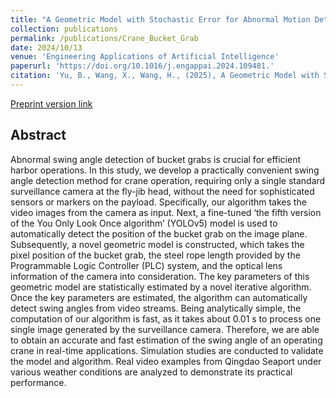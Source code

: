 ```yaml
---
title: "A Geometric Model with Stochastic Error for Abnormal Motion Detection of Portal Crane Bucket Grab"
collection: publications
permalink: /publications/Crane_Bucket_Grab
date: 2024/10/13
venue: 'Engineering Applications of Artificial Intelligence'
paperurl: 'https://doi.org/10.1016/j.engappai.2024.109481.'
citation: 'Yu, B., Wang, X., Wang, H., (2025), A Geometric Model with Stochastic Error for Abnormal Motion Detection of Portal Crane Bucket Grab. Engineering Applications of Artificial Intelligence, 139: 109481.'
---
```


[Preprint version link](https://arxiv.org/pdf/2410.10246)

## Abstract

Abnormal swing angle detection of bucket grabs is crucial for efficient harbor operations. In this study, we develop a practically convenient swing angle detection method for crane operation, requiring only a single standard surveillance camera at the fly-jib head, without the need for sophisticated sensors or markers on the payload. Specifically, our algorithm takes the video images from the camera as input. Next, a fine-tuned ‘the fifth version of the You Only Look Once algorithm’ (YOLOv5) model is used to automatically detect the position of the bucket grab on the image plane. Subsequently, a novel geometric model is constructed, which takes the pixel position of the bucket grab, the steel rope length provided by the Programmable Logic Controller (PLC) system, and the optical lens information of the camera into consideration. The key parameters of this geometric model are statistically estimated by a novel iterative algorithm. Once the key parameters are estimated, the algorithm can automatically detect swing angles from video streams. Being analytically simple, the computation of our algorithm is fast, as it takes about 0.01 s to process one single image generated by the surveillance camera. Therefore, we are able to obtain an accurate and fast estimation of the swing angle of an operating crane in real-time applications. Simulation studies are conducted to validate the model and algorithm. Real video examples from Qingdao Seaport under various weather conditions are analyzed to demonstrate its practical performance.